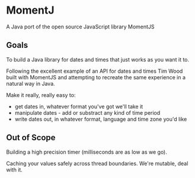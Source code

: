 MomentJ
=======

A Java port of the open source JavaScript library MomentJS

Goals
-----
To build a Java library for dates and times that just works as you want it to.

Following the excellent example of an API for dates and times Tim Wood built with MomentJS and attempting to recreate the same experience in a natural way in Java.

Make it really, really easy to:
- get dates in, whatever format you've got we'll take it
- manipulate dates - add or substract any kind of time period
- write dates out, in whatever format, language and time zone you'd like

Out of Scope
------------
Building a high precision timer (milliseconds are as low as we go).

Caching your values safely across thread boundaries. We're mutable, deal with it.
